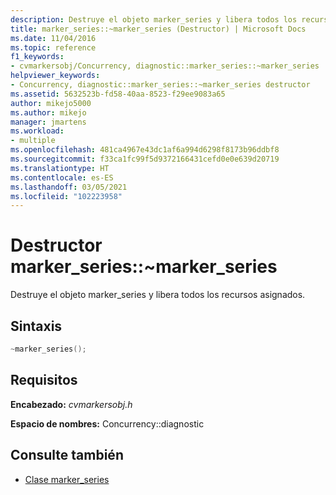 ```yaml
---
description: Destruye el objeto marker_series y libera todos los recursos asignados.
title: marker_series::~marker_series (Destructor) | Microsoft Docs
ms.date: 11/04/2016
ms.topic: reference
f1_keywords:
- cvmarkersobj/Concurrency, diagnostic::marker_series::~marker_series
helpviewer_keywords:
- Concurrency, diagnostic::marker_series::~marker_series destructor
ms.assetid: 5632523b-fd58-40aa-8523-f29ee9083a65
author: mikejo5000
ms.author: mikejo
manager: jmartens
ms.workload:
- multiple
ms.openlocfilehash: 481ca4967e43dc1af6a994d6298f8173b96ddbf8
ms.sourcegitcommit: f33ca1fc99f5d9372166431cefd0e0e639d20719
ms.translationtype: HT
ms.contentlocale: es-ES
ms.lasthandoff: 03/05/2021
ms.locfileid: "102223958"
---
```

# <a name="marker_seriesmarker_series-destructor"></a>Destructor marker_series::~marker_series
Destruye el objeto marker_series y libera todos los recursos asignados.

## <a name="syntax"></a>Sintaxis

```cpp
~marker_series();
```

## <a name="requirements"></a>Requisitos
 **Encabezado:** *cvmarkersobj.h*

 **Espacio de nombres:** Concurrency::diagnostic

## <a name="see-also"></a>Consulte también
- [Clase marker_series](../profiling/marker-series-class.md)
